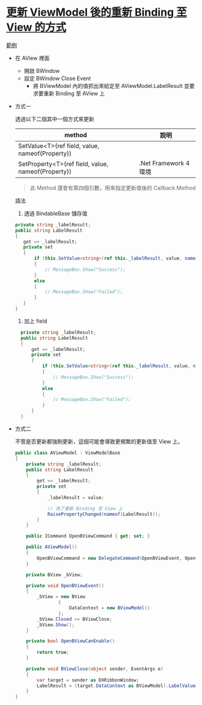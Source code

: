 # [更新 ViewModel 後的重新 Binding 至 View 的方式](https://documentation.devexpress.com/WPF/17350/MVVM-Framework/View-Models/BindableBase)

[範例](https://github.com/ragnakuei/WpfSample01)

- 在 AView 裡面

  - 開啟 BWindow
  - 設定 BWindow Close Event
    - 將 BViewModel 內的值抓出來給定至 AViewModel.LabelResult 並要求要重新 Binding 至 AView 上

- 方式一

  透過以下二個其中一個方式來更新

  | method                                              | 說明                  |
  | --------------------------------------------------- | --------------------- |
  | SetValue\<T>(ref field, value, nameof(Property))    |                       |
  | SetProperty\<T>(ref field, value, nameof(Property)) | .Net Framework 4 環境 |

  > 此 Method 還會有第四個引數，用來指定更新值後的 Callback Method

  語法

  1. 透過 BindableBase 儲存值

  ```csharp
  private string _labelResult;
  public string LabelResult
  {
     get => _labelResult;
     private set
     {
         if (this.SetValue<string>(ref this._labelResult, value, nameof(LabelResult)))
         {
             // MessageBox.Show("Success");
         }
         else
         {
             // MessageBox.Show("Failed");
         }
     }
  }
  ```

  1. 加上 field

  ```csharp
    private string _labelResult;
    public string LabelResult
    {
        get => _labelResult;
        private set
        {
            if (this.SetValue<string>(ref this._labelResult, value, nameof(LabelResult)))
            {
                // MessageBox.Show("Success");
            }
            else
            {
                // MessageBox.Show("Failed");
            }
        }
    }
  ```

- 方式二

  不管是否更新都強制更新，這個可能會導致更頻繁的更新值至 View 上。

  ```csharp
  public class AViewModel : ViewModelBase
  {
      private string _labelResult;
      public string LabelResult
      {
          get => _labelResult;
          private set
          {
              _labelResult = value;

              // 為了重新 Binding 至 View 上
              RaisePropertyChanged(nameof(LabelResult));
          }
      }

      public ICommand OpenBViewCommand { get; set; }

      public AViewModel()
      {
          OpenBViewCommand = new DelegateCommand(OpenBViewEvent, OpenBViewCanEnable);
      }

      private BView _bView;

      private void OpenBViewEvent()
      {
          _bView = new BView
                  {
                      DataContext = new BViewModel()
                  };
          _bView.Closed += BViewClose;
          _bView.Show();
      }

      private bool OpenBViewCanEnable()
      {
          return true;
      }

      private void BViewClose(object sender, EventArgs e)
      {
          var target = sender as DXRibbonWindow;
          LabelResult = (target.DataContext as BViewModel).LabelValue;
      }
  }
  ```
